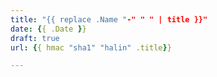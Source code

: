 ```yaml
---
title: "{{ replace .Name "-" " " | title }}"
date: {{ .Date }}
draft: true
url: {{ hmac "sha1" "halin" .title}}

---
```


<!-- url: {{hmac "sha1" "halin" .File.TranslationBaseName }} -->

